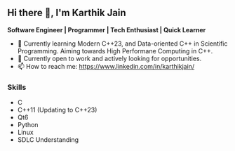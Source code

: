## Hi there 👋, I'm Karthik Jain
**Software Engineer | Programmer | Tech Enthusiast | Quick Learner**

- 🌱 Currently learning Modern C++23, and Data-oriented C++ in Scientific Programming. Aiming towards High Performane Computing in C++.
- 🔭 Currently open to work and actively looking for opportunities.
- 📫 How to reach me: https://www.linkedin.com/in/karthikjain/

<!--
**krthkj/krthkj** is a ✨ _special_ ✨ repository because its `README.md` (this file) appears on your GitHub profile.

Here are some ideas to get you started:

- 🔭 I’m currently working on ...
- 🌱 I’m currently learning ...
- 👯 I’m looking to collaborate on ...
- 🤔 I’m looking for help with ...
- 💬 Ask me about ...
- 📫 How to reach me: ...
- 😄 Pronouns: ...
- ⚡ Fun fact: ...
-->

### Skills
- C
- C++11 (Updating to C++23)
- Qt6
- Python
- Linux
- SDLC Understanding
